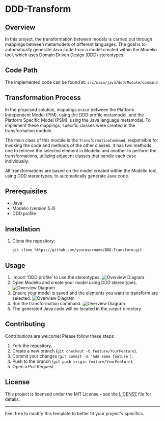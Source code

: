 # DDD-Transform

## Overview
In this project, the transformation between models is carried out through mappings between metamodels of different languages. The goal is to automatically generate Java code from a model created within the Modelio tool, which uses Domain Driven Design (DDD) stereotypes.

## Code Path
The implemented code can be found at: `src/main/java/ddd/Module/command`

## Transformation Process
In the proposed solution, mappings occur between the Platform Independent Model (PIM), using the DDD profile metamodel, and the Platform Specific Model (PSM), using the Java language metamodel. To implement these mappings, specific classes were created in the transformation module.

The main class of this module is the `TransformationCommand`, responsible for invoking the code and methods of the other classes. It has two methods: one to retrieve the selected element in Modelio and another to perform the transformations, utilizing adjacent classes that handle each case individually.

All transformations are based on the model created within the Modelio tool, using DDD stereotypes, to automatically generate Java code.

## Prerequisites
- Java 
- Modelio (version 5.4)
- DDD profile
## Installation
1. Clone the repository:
   ```sh
   git clone https://github.com/yourusername/DDD-Transform.git
   ```
## Usage
1. Import 'DDD profile' to use the stereotypes.
![Overview Diagram](images/overview-diagram.png)
2. Open Modelio and create your model using DDD stereotypes.
![Overview Diagram](images/overview-diagram.png)
3. Ensure your model is saved and the elements you want to transform are selected.
![Overview Diagram](images/overview-diagram.png)
4. Run the transformation command:
![Overview Diagram](images/overview-diagram.png)
5. The generated Java code will be located in the `output` directory.

## Contributing
Contributions are welcome! Please follow these steps:
1. Fork the repository.
2. Create a new branch (`git checkout -b feature/YourFeature`).
3. Commit your changes (`git commit -m 'Add some feature'`).
4. Push to the branch (`git push origin feature/YourFeature`).
5. Open a Pull Request.

## License
This project is licensed under the MIT License - see the [LICENSE](LICENSE) file for details.

---

Feel free to modify this template to better fit your project's specifics.
